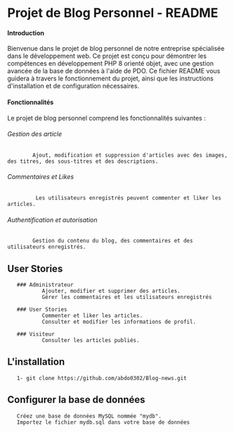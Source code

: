 # Projet de Blog Personnel - README

#### Introduction
Bienvenue dans le projet de blog personnel de notre entreprise spécialisée dans le développement web. Ce projet est conçu pour démontrer les compétences en développement PHP 8 orienté objet, avec une gestion avancée de la base de données à l'aide de PDO. Ce fichier README vous guidera à travers le fonctionnement du projet, ainsi que les instructions d'installation et de configuration nécessaires.

#### Fonctionnalités
Le projet de blog personnel comprend les fonctionnalités suivantes :
  ###### Gestion des article
            Ajout, modification et suppression d'articles avec des images, des titres, des sous-titres et des descriptions.

  ###### Commentaires et Likes
             Les utilisateurs enregistrés peuvent commenter et liker les articles.

  ###### Authentification et autorisation
            Gestion du contenu du blog, des commentaires et des utilisateurs enregistrés.                     

  ## User Stories
       ### Administrateur 
               Ajouter, modifier et supprimer des articles.
               Gérer les commentaires et les utilisateurs enregistrés

       ### User Stories  
               Commenter et liker les articles.
               Consulter et modifier les informations de profil.   

       ### Visiteur
               Consulter les articles publiés.

  ## L'installation                          
       1- git clone https://github.com/abdo0302/Blog-news.git
  ## Configurer la base de données
       Créez une base de données MySQL nommée "mydb".
       Importez le fichier mydb.sql dans votre base de données     